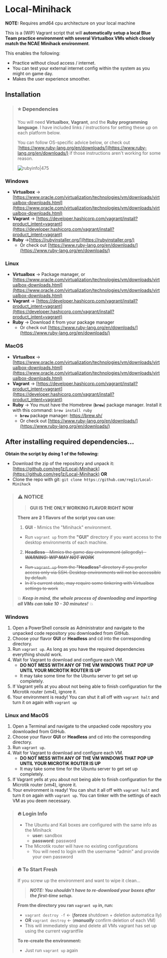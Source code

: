 # Local-Minihack
**NOTE:** Requires amd64 cpu architecture on your local machine

This is a (WIP) Vagrant script that will **automatically setup a local Blue Team practice environment with several Virtualbox VMs which closely match the NCAE Minihack environment**.


This enables the following:

- Practice without cloud access / internet.
- You can test your external internet config within the system as you might on game day.
- Makes the user experience smoother.


## Installation
> ### ⭐ Dependencies
> You will need **Virtualbox**, **Vagrant**, and the **Ruby programming language**. I have included links / instructions for setting these up on each platform below.
>  
> You can follow OS-specific advice below, or check out [https://www.ruby-lang.org/en/downloads/](https://www.ruby-lang.org/en/downloads/) if those instructions aren't working for some reason.
> 
> ![rubyinfo|475](../../assets/images/rubyinfo.png)

### Windows
- **Virtualbox** → [https://www.oracle.com/virtualization/technologies/vm/downloads/virtualbox-downloads.html](https://www.oracle.com/virtualization/technologies/vm/downloads/virtualbox-downloads.html)
- **Vagrant** → [https://developer.hashicorp.com/vagrant/install?product_intent=vagrant](https://developer.hashicorp.com/vagrant/install?product_intent=vagrant)
- **Ruby** →[https://rubyinstaller.org/](https://rubyinstaller.org/)
	- Or check out [https://www.ruby-lang.org/en/downloads/](https://www.ruby-lang.org/en/downloads/)

### Linux
- **Virtualbox** → Package manager, or [https://www.oracle.com/virtualization/technologies/vm/downloads/virtualbox-downloads.html](https://www.oracle.com/virtualization/technologies/vm/downloads/virtualbox-downloads.html)
- **Vagrant** → [https://developer.hashicorp.com/vagrant/install?product_intent=vagrant](https://developer.hashicorp.com/vagrant/install?product_intent=vagrant)
- **Ruby** → Download it from your package manager
	- Or check out [https://www.ruby-lang.org/en/downloads/](https://www.ruby-lang.org/en/downloads/)

### MacOS
- **Virtualbox** → [https://www.oracle.com/virtualization/technologies/vm/downloads/virtualbox-downloads.html](https://www.oracle.com/virtualization/technologies/vm/downloads/virtualbox-downloads.html)
- **Vagrant** → [https://developer.hashicorp.com/vagrant/install?product_intent=vagrant](https://developer.hashicorp.com/vagrant/install?product_intent=vagrant)
- **Ruby** → You must have the Homebrew (**`brew`**) package manager. Install it with this command: `brew install ruby`
	- **`brew`** package manager: https://brew.sh/
	- Or check out [https://www.ruby-lang.org/en/downloads/](https://www.ruby-lang.org/en/downloads/)

## After installing required dependencies...
**Obtain the script by doing 1 of the following:**
- Download the zip of the repository and unpack it: [https://github.com/reg1z/Local-Minihack](https://github.com/reg1z/Local-Minihack) **OR**
- Clone the repo with git: `git clone https://github.com/reg1z/Local-Minihack`

> ### ⚠️ NOTICE
> > **GUI IS THE ONLY WORKING FLAVOR RIGHT NOW**
>
> **There are ~~2~~ 1 flavors of the script you can use:**
> 1. **GUI** - Mimics the "Minihack" environment.
> 	- Run `vagrant up` from the **"GUI"** directory if you want access to the desktop environments of each machine.
> 2. ~~**Headless** - Mimics the game day environment (allegedly) - ***WARNING: WIP MAY NOT WORK***~~
> 	- ~~Run `vagrant up` from the **"Headless"** directory if you prefer access only via SSH. Desktop environments will not be accessible by default.~~
> 	- ~~In it's current state, may require some tinkering with Virtualbox settings to work~~
> 
> 💥 ***Keep in mind, the whole process of downloading and importing all VMs can take 10 - 30 minutes!*** 💥


### **Windows**
1. Open a PowerShell console as Administrator and navigate to the unpacked code repository you downloaded from GitHub.
2. Choose your flavor **GUI** or **Headless** and cd into the corresponding directory.
3. Run `vagrant up`. As long as you have the required dependencies everything should work.
4. Wait for Vagrant to download and configure each VM.
	- **DO NOT MESS WITH ANY OF THE VM WINDOWS THAT POP UP UNTIL YOUR MICROTIK ROUTER IS UP**
	- It may take some time for the Ubuntu server to get set up completely.
5. If Vagrant yells at you about not being able to finish configuration for the Microtik router (vm4), ignore it.
6. Your environment is ready! You can shut it all off with `vagrant halt` and turn it on again with `vagrant up`

### **Linux and MacOS**
1. Open a Terminal and navigate to the unpacked code repository you downloaded from GitHub.
2. Choose your flavor **GUI** or **Headless** and cd into the corresponding directory.
3. Run `vagrant up`.
4. Wait for Vagrant to download and configure each VM.
	- **DO NOT MESS WITH ANY OF THE VM WINDOWS THAT POP UP UNTIL YOUR MICROTIK ROUTER IS UP**
	- It may take some time for the Ubuntu server to get set up completely.
5. If Vagrant yells at you about not being able to finish configuration for the Microtik router (vm4), ignore it.
6. Your environment is ready! You can shut it all off with `vagrant halt` and turn it on again with `vagrant up`. You can tinker with the settings of each VM as you deem necessary.

> ### 🔥 Login Info
> - The Ubuntu and Kali boxes are configured with the same info as the Minihack
> 	- **user:** sandbox
> 	- **password**: password
> - The Microtik router will have no existing configurations
> 	- You will need to login with the username "admin" and provide your own password

> ### 🔥 To Start Fresh
> If you screw up the environment and want to wipe it clean...
> > ***NOTE: You shouldn't have to re-download your boxes after the first-time setup.***
> 
> **From the directory you ran `vagrant up` in, run:**
> - `vagrant destroy -f` ← (***forces*** shutdown + deletion automatica lly)
> - **OR** `vagrant destroy` ← (***manually*** confirm deletion of each VM)
> - This will immediately stop and delete all VMs vagrant has set up using the current vagrantfile
> 
> **To re-create the environment:**
> - Just run `vagrant up` again


